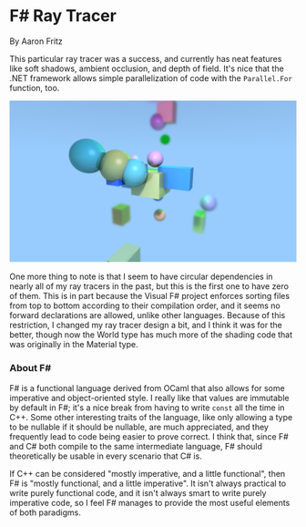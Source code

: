 # F# Ray Tracer
By Aaron Fritz

This particular ray tracer was a success, and currently has neat features like soft shadows, ambient occlusion, and depth of field. It's nice that the .NET framework allows simple parallelization of code with the `Parallel.For` function, too.

![Image 4](Image4_depth_of_field.png)

One more thing to note is that I seem to have circular dependencies in nearly all of my ray tracers in the past, but this is the first one to have zero of them. This is in part because the Visual F# project enforces sorting files from top to bottom according to their compilation order, and it seems no forward declarations are allowed, unlike other languages. Because of this restriction, I changed my ray tracer design a bit, and I think it was for the better, though now the World type has much more of the shading code that was originally in the Material type.

### About F# #

F# is a functional language derived from OCaml that also allows for some imperative and object-oriented style. I really like that values are immutable by default in F#; it's a nice break from having to write `const` all the time in C++. Some other interesting traits of the language, like only allowing a type to be nullable if it should be nullable, are much appreciated, and they frequently lead to code being easier to prove correct. I think that, since F# and C# both compile to the same intermediate language, F# should theoretically be usable in every scenario that C# is.

If C++ can be considered "mostly imperative, and a little functional", then F# is "mostly functional, and a little imperative". It isn't always practical to write purely functional code, and it isn't always smart to write purely imperative code, so I feel F# manages to provide the most useful elements of both paradigms.
